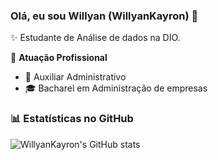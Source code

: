 ### Olá, eu sou Willyan (WillyanKayron) 👋

✨  Estudante de Análise de dados na DIO.

🏢 **Atuação Profissional**
- 🚀 Auxiliar Administrativo
- 🎓 Bacharel em Administração de empresas
### 📊 Estatísticas no GitHub

![WillyanKayron's GitHub stats](https://github-readme-stats.vercel.app/api?username=WillyanKayron&show_icons=true&theme=dracula)
